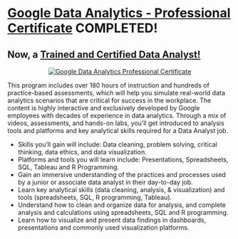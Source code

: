 # [Google Data Analytics - Professional Certificate](https://www.coursera.org/verify/professional-cert/8QDS7UQTT964) COMPLETED! 
## Now, a [Trained and Certified Data Analyst!](https://www.coursera.org/verify/professional-cert/8QDS7UQTT964)

<p style="text-align:center">
    <a href="https://www.coursera.org/verify/professional-cert/8QDS7UQTT964" target="_blank">
    <img src="https://github.com/erwinpasia/Google-Data-Analytics-Professional-Certificate/blob/main/images/GDA_PC.png" alt="Google Data Analytics Professional Certificate"  />
    </a>
</p>

This program includes over 180 hours of instruction and hundreds of practice-based assessments, which will help you simulate real-world data analytics scenarios that are critical for success in the workplace. The content is highly interactive and exclusively developed by Google employees with decades of experience in data analytics. Through a mix of videos, assessments, and hands-on labs, you’ll get introduced to analysis tools and platforms and key analytical skills required for a Data Analyst job.

- Skills you’ll gain will include: Data cleaning, problem solving, critical thinking, data ethics, and data visualization.
- Platforms and tools you will learn include: Presentations, Spreadsheets, SQL, Tableau and R Programming.
- Gain an immersive understanding of the practices and processes used by a junior or associate data analyst in their day-to-day job.
- Learn key analytical skills (data cleaning, analysis, & visualization) and tools (spreadsheets, SQL, R programming, Tableau). 
- Understand how to clean and organize data for analysis, and complete analysis and calculations using spreadsheets, SQL and R programming.
- Learn how to visualize and present data findings in dashboards, presentations and commonly used visualization platforms.
